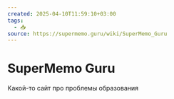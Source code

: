 ```yaml
---
created: 2025-04-10T11:59:10+03:00
tags:
  - 📥
source: https://supermemo.guru/wiki/SuperMemo_Guru
---
```


# SuperMemo Guru

Какой-то сайт про проблемы образования